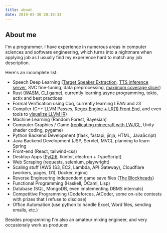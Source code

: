 ```yaml
---
title: about
date: 2019-05-30 20:10:33
---
```


## About me

I'm a programmer. I have experience in numerous areas in computer sciences and software engineering, which turns into a nightmare when applying job as I usually find my experience hard to match any job description.

Here's an incomplete list:

- Speech Deep Learning ([Target Speaker Extraction](https://github.com/med1844/TSE_7643), [TTS inference server](https://github.com/pipilapilayu/Bert-VITS-onnx-restful-server), SVC fine-tuning, data preprocessing, [maximum coverage slicer](https://github.com/pipilapilayu/TargetSpeakerEnhance/blob/master/slicer.py))
- Rust ([WASM](/2024/04/30/Predicting-FFXIV-Job-Choices-Based-on-Personality/), [CLI game](https://github.com/med1844/Sokoban)), currently learning async programming, tokio, actix and best practices
- Formal Verification using Coq, currently learning LEAN and z3
- Compiler (C++ LLVM Passes, [Regex Engine + LR(1) Front End](https://github.com/med1844/Toy-Compiler-Frontend), and even tools to [visualize LLVM IR](https://github.com/med1844/Drop-LLVM-IR-and-Visualize))
- Machine Learning (Random Forest, Bayesian)
- Computer Graphics / Game ([replicating minecraft with LWJGL](https://github.com/med1844/minecrash), Unity shader coding, pygame)
- Python Backend Development (flask, fastapi, jinja, HTML, JavaScript)
- Java Backend Development (JSP, Servlet, MVC), planning to learn Spring
- Front-end (React, tailwind-css)
- Desktop Apps ([PyQt6](https://github.com/pipilapilayu/ScreenAreaOCR-TTS), tkinter, electron + TypeScript)
- Web Scraping (requests, selenium, playwright)
- Scaling stuff (AWS (S3, EC2, Lambda, API Gateway), Cloudflare (workers, pages, D1), Docker, nginx)
- Reverse Engineering independent game save files ([The Blockheads](https://github.com/med1844/TheBlockheadsTools))
- Functional Programming (Haskell, OCaml, Lisp)
- Database (SQL, MongoDB, even implementing DBMS internals)
- Competitive Programming (Codeforces, AtCoder, some on-site contests with prizes that I refuse to disclose)
- Office Automation (use python to handle Excel, Word files, sending emails, etc.)

Besides programming I'm also an amateur mixing engineer, and very occasionaly work as producer.